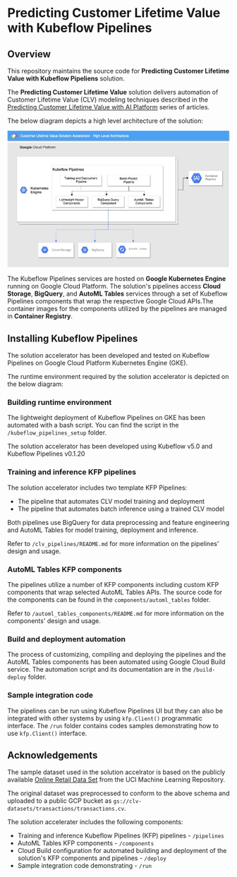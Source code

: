 # Predicting Customer Lifetime Value with Kubeflow Pipelines

## Overview

This repository maintains the source code for  **Predicting Customer Lifetime Value with Kubeflow Pipeliens** solution.

The **Predicting Customer Lifetime Value** solution  delivers automation of Customer Lifetime Value (CLV) modeling techniques described in the [Predicting Customer Lifetime Value with AI Platform](https://cloud.google.com/solutions/machine-learning/clv-prediction-with-offline-training-intro) series of articles.

The below diagram depicts a high level architecture of the solution:

![KFP Runtime](/images/architecture.jpg)

The Kubeflow Pipelines services are hosted on **Google Kubernetes Engine** running on Google Cloud Platform. The solution's pipelines access **Cloud Storage**, **BigQuery**, and **AutoML Tables** services through a set of Kubeflow Pipelines components that wrap the respective Google Cloud APIs.The container images for the components utilized by the pipelines are managed in **Container Registry**.



## Installing Kubeflow Pipelines

The solution accelerator has been developed and tested on Kubeflow Pipelines on Google Cloud Platform Kubernetes Engine (GKE). 

The runtime environment required by the solution accelerator is depicted on the below diagram:




### Building runtime environment

The lightweight deployment of Kubeflow Pipelines on GKE has been automated with a bash script. You can find the script in the `/kubeflow_pipelines_setup` folder.

The solution accelerator has been developed using Kubeflow v5.0 and Kubeflow Pipelines v0.1.20


### Training and inference KFP pipelines

The solution accelerator includes two template KFP Pipelines:
- The pipeline that automates CLV model training and deployment
- The pipeline that automates batch inference using a trained CLV model

Both pipelines use BigQuery for data preprocessing and feature engineering and AutoML Tables for model training, deployment and inference.

Refer to `/clv_pipelines/README.md` for more information on the pipelines' design and usage.

### AutoML Tables KFP components

The pipelines utilize a number of KFP components including custom KFP components that wrap selected AutoML Tables APIs. The source code for the components can be found in the `components/automl_tables` folder.

Refer to `/automl_tables_components/README.md` for more information on the components' design and usage.

### Build and deployment automation

The process of customizing, compiling and deploying the pipelines and the AutoML Tables components has been automated using Google Cloud Build service. The automation script and its documentation are in the `/build-deploy` folder.

### Sample integration code

The pipelines can be run using Kubeflow Pipelines UI but they can also be integrated with other systems by using `kfp.Client()` programmatic interface. The `/run` folder contains codes samples demonstrating how to use `kfp.Client()` interface.





## Acknowledgements

The sample dataset used in the solution accelrator is based on the publicly available [Online Retail Data Set](http://archive.ics.uci.edu/ml/datasets/Online+Retail) from the UCI Machine Learning Repository. 

The original dataset was preprocessed to conform to the above schema and uploaded to a public GCP bucket as `gs://clv-datasets/transactions/transactions.cv`. 




The solution accelerater includes the following components:
- Training and inference Kubeflow Pipelines (KFP) pipelines - `/pipelines`
- AutoML Tables KFP components - `/components`
- Cloud Build configuration for automated building and deployment of the solution's KFP components and pipelines - `/deploy`
- Sample integration code demonstrating  - `/run`

